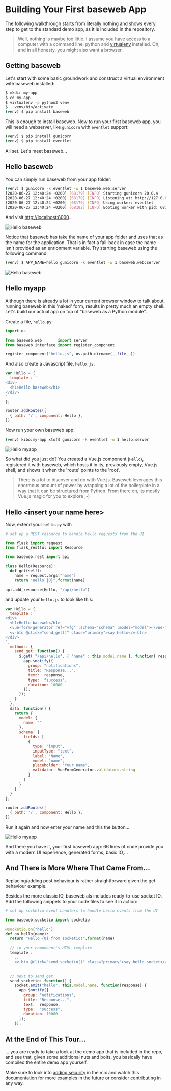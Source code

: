 # Building Your First baseweb App

The following walkthrough starts from literally nothing and shows every step to get to the standard demo app, as it is included in the repository.

> Well, nothing is maybe too little. I assume you have access to a computer with a command line, python and [virtualenv](https://pypi.org/project/virtualenv/) installed. Oh, and in all honesty, you might also want a browser.

## Getting baseweb

Let's start with some basic groundwork and construct a virtual environment with baseweb installed:

```bash
$ mkdir my-app
$ cd my-app
$ virtualenv -p python3 venv
$ . venv/bin/activate
(venv) $ pip install baseweb
```

This is enough to install baseweb. Now to run your first baseweb app, you will need a webserver, like `gunicorn` with `eventlet` support:

```bash
(venv) $ pip install gunicorn
(venv) $ pip install eventlet
```

All set. Let's meet baseweb...

## Hello baseweb

You can simply run baseweb from your app folder:

```bash
(venv) $ gunicorn -k eventlet -w 1 baseweb.web:server
[2020-06-27 12:40:24 +0200] [68179] [INFO] Starting gunicorn 20.0.4
[2020-06-27 12:40:24 +0200] [68179] [INFO] Listening at: http://127.0.0.1:8000 (68179)
[2020-06-27 12:40:24 +0200] [68179] [INFO] Using worker: eventlet
[2020-06-27 12:40:24 +0200] [68182] [INFO] Booting worker with pid: 68182
```

And visit [http://localhost:8000](http://localhost:8000)...

![Hello baseweb](hello-baseweb-1.png)

Notice that baseweb has take the name of your app folder and uses that as the name for the application. That is in fact a fall-back in case the name isn't provided as an enrionment variable. Try starting baseweb using the following command:

```bash
(venv) $ APP_NAME=hello gunicorn -k eventlet -w 1 baseweb.web:server
```

![Hello baseweb](hello-baseweb-2.png)

## Hello myapp

Although there is already a lot in your current browser window to talk about, running baseweb in this 'naked' form, results in pretty much an empty shell. Let's build our actual app on top of "baseweb as a Python module".

Create a file, `hello.py`:

```python
import os

from baseweb.web       import server
from baseweb.interface import register_component

register_component("hello.js", os.path.dirname(__file__))
```

And also create a Javascript file, `hello.js`:

```javascript
var Hello = {
  template : `
<div>
  <h1>Hello baseweb</h1>
</div>
`
};

router.addRoutes([
  { path: '/', component: Hello },
])
```

Now run your own baseweb app:

```bash
(venv) kibo:my-app xtof$ gunicorn -k eventlet -w 1 hello:server
```

![Hello myapp](hello-myapp-1.png)

So what did you just do? You created a Vue.js component (`Hello`), registered it with baseweb, which hosts it in its, previously empty, Vue.js shell, and shows it when the 'route' points to the 'root'.

> There is a lot to discover and do with Vue.js. Baseweb leverages this enormous amount of power by wrapping a lot of the boilerplate in a way that it can be structured from Python. From there on, its mostly Vue.js magic for you to explore ;-)

## Hello &lt;insert your name here&gt;

Now, extend your `hello.py` with

```python
# set up a REST resource to handle hello requests from the UI

from flask import request
from flask_restful import Resource

from baseweb.rest import api

class Hello(Resource):
  def get(self):
    name = request.args["name"]
    return "Hello {0}".format(name)

api.add_resource(Hello, "/api/hello")
```

and update your `hello.js` to look like this:

```javascript
var Hello = {
  template : `
<div>
  <h1>Hello baseweb</h1>
  <vue-form-generator ref="vfg" :schema="schema" :model="model"></vue-form-generator>
  <v-btn @click="send_get()" class="primary">say hello</v-btn>
</div>
`,
  methods: {
    send_get: function() {
      $.get( "/api/hello", { "name" : this.model.name }, function( response ) {
        app.$notify({
          group: "notifications",
          title: "Response...",
          text:  response,
          type:  "success",
          duration: 10000
        });
      });
    }
  },
  data: function() {
    return {
      model: {
        name: ""
      },
      schema: {
        fields: [
          {
            type: "input",
            inputType: "text",
            label: "Name",
            model: "name",
            placeholder: "Your name",
            validator: VueFormGenerator.validators.string
          }
        ]
      }
    }
  }
};

router.addRoutes([
  { path: '/', component: Hello },
])
```

Run it again and now enter your name and this the button...

![Hello myapp](hello-myapp-2.png)

And there you have it, your first baseweb app: 66 lines of code provide you with a modern UI experience, generated forms, basic IO,...

## And There is More Where That Came From...

Replacing/adding post behaviour is rather straightforward given the get behaviour example.

Besides the more classic IO, baseweb als includes ready-to-use socket IO. Add the following snippets to your code files to see it in action:

```python
# set up socketio event handlers to handle hello events from the UI

from baseweb.socketio import socketio

@socketio.on("hello")
def on_hello(name):
  return "Hello {0} from socketio!".format(name)
```

```javascript
  // in your component's HTML template
  template : `
    ...
    <v-btn @click="send_socketio()" class="primary">say hello socket</v-btn>
  `

  // next to send_get
  send_socketio: function() {
    socket.emit("hello", this.model.name, function(response) {
      app.$notify({
        group: "notifications",
        title: "Response...",
        text:  response,
        type:  "success",
        duration: 10000
      });        
    });
```

## At the End of This Tour...

... you are ready to take a look at the demo app that is included in the repo, and see that, given some additional nuts and bolts, you basically have compiled the entire demo app yourself.

Make sure to look into [adding security](adding-security.md) in the mix and watch this documentation for more examples in the future or consider [contributing](contributing.md) in any way.
